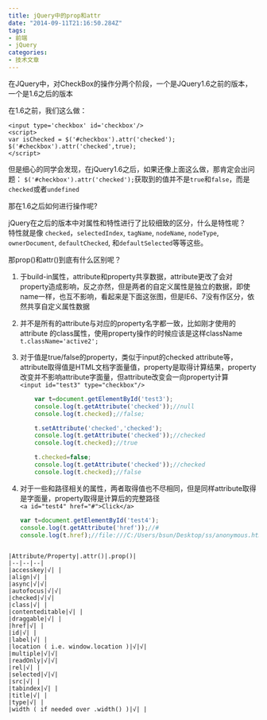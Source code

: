 ```yaml
---
title: jQuery中的prop和attr
date: "2014-09-11T21:16:50.284Z"
tags:
- 前端
- jQuery
categories:
- 技术文章
---
```

在JQuery中，对CheckBox的操作分两个阶段，一个是JQuery1.6之前的版本，一个是1.6之后的版本

在1.6之前，我们这么做：
```markup
<input type='checkbox' id='checkbox'/> 
<script> 
var isChecked = $('#checkbox').attr('checked'); 
$('#checkbox').attr('checked',true); 
</script>
```
但是细心的同学会发现，在jQuery1.6之后，如果还像上面这么做，那肯定会出问题： 
`$('#checkbox').attr('checked');`获取到的值并不是`true`和`false`，而是`checked`或者`undefined`  

那在1.6之后如何进行操作呢?

jQuery在之后的版本中对属性和特性进行了比较细致的区分，什么是特性呢？  
特性就是像 `checked`，`selectedIndex`, `tagName`, `nodeName`, `nodeType`, `ownerDocument`, `defaultChecked`, 和`defaultSelected`等等这些。

那prop()和attr()到底有什么区别呢？

1. 于build-in属性，attribute和property共享数据，attribute更改了会对property造成影响，反之亦然，但是两者的自定义属性是独立的数据，即使name一样，也互不影响，看起来是下面这张图，但是IE6、7没有作区分，依然共享自定义属性数据   
2. 并不是所有的attribute与对应的property名字都一致，比如刚才使用的attribute 的class属性，使用property操作的时候应该是这样className  
	 `t.className='active2';`
3. 对于值是true/false的property，类似于input的checked attribute等，attribute取得值是HTML文档字面量值，property是取得计算结果，property改变并不影响attribute字面量，但attribute改变会一向property计算  
	`<input id="test3" type="checkbox"/>`

	```javascript
		var t=document.getElementById('test3');
        console.log(t.getAttribute('checked'));//null
        console.log(t.checked);//false;

        t.setAttribute('checked','checked');
        console.log(t.getAttribute('checked'));//checked
        console.log(t.checked);//true

        t.checked=false;
        console.log(t.getAttribute('checked'));//checked
        console.log(t.checked);//false
	```

4. 对于一些和路径相关的属性，两者取得值也不尽相同，但是同样attribute取得是字面量，property取得是计算后的完整路径  
	`<a id="test4" href="#">Click</a>`
	```javascript
	var t=document.getElementById('test4');
    console.log(t.getAttribute('href'));//#
    console.log(t.href);//file:///C:/Users/bsun/Desktop/ss/anonymous.html#
  ```

|Attribute/Property|.attr()|.prop()|
|--|--|--|
|accesskey|√| |
|align|√| |
|async|√|√|
|autofocus|√|√|
|checked|√|√|
|class|√| |
|contenteditable|√| |
|draggable|√| |
|href|√| |
|id|√| |
|label|√| |
|location ( i.e. window.location )|√|√|
|multiple|√|√|
|readOnly|√|√|
|rel|√| |
|selected|√|√|
|src|√| |
|tabindex|√| |
|title|√| |
|type|√| |
|width ( if needed over .width() )|√| |
